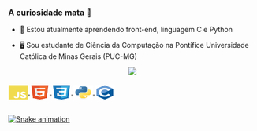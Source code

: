 ### A curiosidade mata 🦝


- 🌱 Estou atualmente aprendendo front-end, linguagem C e Python

- 🖥️ Sou estudante de Ciência da Computação na Pontífice Universidade Católica de Minas Gerais (PUC-MG)


<div align="center" display="flex">
  <a href="https://github.com/rafaelfleury">
  <img height="180em" src="https://github-readme-stats.vercel.app/api?username=rafaelfleury&show_icons=true&theme=prussian&include_all_commits=true&count_private=true"/>
  <!-- <img height="180em" src="https://github-readme-stats.vercel.app/api/top-langs/?username=rafaelfleury&layout=compact&langs_count=7&theme=prussian"/> -->
</div>
  
<div style="display: inline_block"><br>
  <img align="center" alt="Rafa-Js" height="30" width="40" src="https://raw.githubusercontent.com/devicons/devicon/master/icons/javascript/javascript-plain.svg">
  <img align="center" alt="Rafa-HTML" height="30" width="40" src="https://raw.githubusercontent.com/devicons/devicon/master/icons/html5/html5-original.svg">
  <img align="center" alt="Rafa-CSS" height="30" width="40" src="https://raw.githubusercontent.com/devicons/devicon/master/icons/css3/css3-original.svg">
  <img align="center" alt="Rafa-Python" height="30" width="40" src="https://raw.githubusercontent.com/devicons/devicon/master/icons/python/python-original.svg">
  <img align="center" alt="Rafa-C" height="30" width="40" src="https://raw.githubusercontent.com/devicons/devicon/master/icons/c/c-original.svg">
</div>

<br>
  
![Snake animation](https://github.com/rafaelfleury/rafaelfleury/blob/output/github-contribution-grid-snake.svg)
